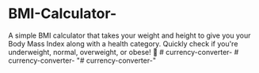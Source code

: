 # BMI-Calculator-
A simple BMI calculator that takes your weight and height to give you your Body Mass Index along with a health category. Quickly check if you're underweight, normal, overweight, or obese! 💪
#   c u r r e n c y - c o n v e r t e r -  
 #   c u r r e n c y - c o n v e r t e r -  
 "# currency-converter-" 
